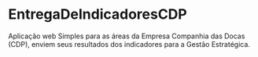 # EntregaDeIndicadoresCDP
Aplicação web Simples para as áreas da Empresa Companhia das Docas (CDP), enviem seus resultados dos indicadores para a Gestão Estratégica.
